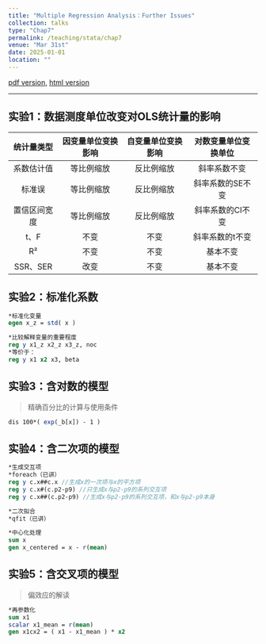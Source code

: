 ```yaml
---
title: "Multiple Regression Analysis：Further Issues"
collection: talks
type: "Chap7"
permalink: /teaching/stata/chap7
venue: "Mar 31st"
date: 2025-01-01
location: ""
---
```


[pdf version](http://xishanyu2.github.io/files/), [html version](http://xishanyu2.github.io/files/)

---

## 实验1：数据测度单位改变对OLS统计量的影响

|  统计量类型  | 因变量单位变换影响 | 自变量单位变换影响 | 对数变量单位变换单位 |
| :-----: | :-------: | :-------: | :--------: |
|  系数估计值  |   等比例缩放   |   反比例缩放   |   斜率系数不变   |
|   标准误   |   等比例缩放   |   反比例缩放   | 斜率系数的SE不变  |
| 置信区间宽度  |   等比例缩放   |   反比例缩放   | 斜率系数的CI不变  |
|   t、F   |    不变     |    不变     |  斜率系数的t不变  |
|   R²    |    不变     |    不变     |    基本不变    |
| SSR、SER |    改变     |    不变     |    基本不变    |

## 实验2：标准化系数

```stata
*标准化变量
egen x_z = std( x )
```

```stata
*比较解释变量的重要程度
reg y x1_z x2_z x3_z, noc
*等价于：
reg y x1 x2 x3, beta
```

## 实验3：含对数的模型

> 精确百分比的计算与使用条件

```stata
dis 100*( exp(_b[x]) - 1 )
```

## 实验4：含二次项的模型

```stata
*生成交互项
*foreach（已讲）
reg y c.x##c.x //生成x的一次项与x的平方项
reg y c.x#(c.p2-p9) //只生成x与p2-p9的系列交互项
reg y c.x##(c.p2-p9) //生成x与p2-p9的系列交互项，和x与p2-p9本身
```

```stata
*二次拟合
*qfit（已讲）
```

```stata
*中心化处理
sum x
gen x_centered = x - r(mean)
```

## 实验5：含交叉项的模型

> 偏效应的解读

```stata
*再参数化
sum x1
scalar x1_mean = r(mean)
gen x1cx2 = ( x1 - x1_mean ) * x2
```

